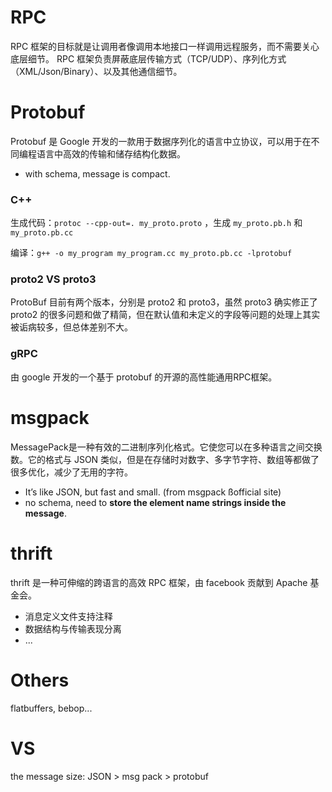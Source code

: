 # RPC

RPC 框架的目标就是让调用者像调用本地接口一样调用远程服务，而不需要关心底层细节。 RPC 框架负责屏蔽底层传输方式（TCP/UDP）、序列化方式（XML/Json/Binary）、以及其他通信细节。



# Protobuf

Protobuf 是 Google 开发的一款用于数据序列化的语言中立协议，可以用于在不同编程语言中高效的传输和储存结构化数据。

- with schema, message is compact.

### C++

生成代码：`protoc --cpp-out=. my_proto.proto` ，生成 `my_proto.pb.h` 和 `my_proto.pb.cc` 

编译：`g++ -o my_program my_program.cc my_proto.pb.cc -lprotobuf`

### proto2 VS proto3

ProtoBuf 目前有两个版本，分别是 proto2 和 proto3，虽然 proto3 确实修正了 proto2 的很多问题和做了精简，但在默认值和未定义的字段等问题的处理上其实被诟病较多，但总体差别不大。

### gRPC

由 google 开发的一个基于 protobuf 的开源的高性能通用RPC框架。



# msgpack


MessagePack是一种有效的二进制序列化格式。它使您可以在多种语言之间交换数。它的格式与 JSON 类似，但是在存储时对数字、多字节字符、数组等都做了很多优化，减少了无用的字符。

- It’s like JSON, but fast and small. (from msgpack ßofficial site)
- no schema, need to **store the element name strings inside the message**. 



# thrift

thrift 是一种可伸缩的跨语言的高效 RPC 框架，由 facebook 贡献到 Apache 基金会。

- 消息定义文件支持注释
- 数据结构与传输表现分离
- ...



# Others

flatbuffers, bebop...



# VS

the message size: JSON > msg pack > protobuf 

